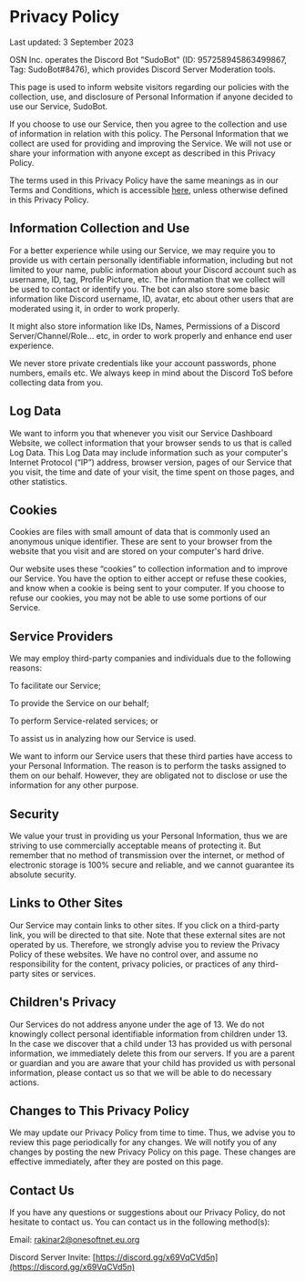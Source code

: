 # Privacy Policy

Last updated: 3 September 2023

OSN Inc. operates the Discord Bot "SudoBot" (ID: 957258945863499867, Tag: SudoBot#8476), which provides Discord Server Moderation tools.

This page is used to inform website visitors regarding our policies with the collection, use, and disclosure of Personal Information if anyone decided to use our Service, SudoBot.

If you choose to use our Service, then you agree to the collection and use of information in relation with this policy. The Personal Information that we collect are used for providing and improving the Service. We will not use or share your information with anyone except as described in this Privacy Policy.

The terms used in this Privacy Policy have the same meanings as in our Terms and Conditions, which is accessible [here](terms.md), unless otherwise defined in this Privacy Policy.

## Information Collection and Use

For a better experience while using our Service, we may require you to provide us with certain personally identifiable information, including but not limited to your name, public information about your Discord account such as username, ID, tag, Profile Picture, etc. The information that we collect will be used to contact or identify you. The bot can also store some basic information like Discord username, ID, avatar, etc about other users that are moderated using it, in order to work properly.

It might also store information like IDs, Names, Permissions of a Discord Server/Channel/Role... etc, in order to work properly and enhance end user experience.

We never store private credentials like your account passwords, phone numbers, emails etc. We always keep in mind about the Discord ToS before collecting data from you.

## Log Data

We want to inform you that whenever you visit our Service Dashboard Website, we collect information that your browser sends to us that is called Log Data. This Log Data may include information such as your computer's Internet Protocol (“IP”) address, browser version, pages of our Service that you visit, the time and date of your visit, the time spent on those pages, and other statistics.

## Cookies

Cookies are files with small amount of data that is commonly used an anonymous unique identifier. These are sent to your browser from the website that you visit and are stored on your computer's hard drive.

Our website uses these “cookies” to collection information and to improve our Service. You have the option to either accept or refuse these cookies, and know when a cookie is being sent to your computer. If you choose to refuse our cookies, you may not be able to use some portions of our Service.

## Service Providers

We may employ third-party companies and individuals due to the following reasons:

To facilitate our Service;

To provide the Service on our behalf;

To perform Service-related services; or

To assist us in analyzing how our Service is used.

We want to inform our Service users that these third parties have access to your Personal Information. The reason is to perform the tasks assigned to them on our behalf. However, they are obligated not to disclose or use the information for any other purpose.

## Security

We value your trust in providing us your Personal Information, thus we are striving to use commercially acceptable means of protecting it. But remember that no method of transmission over the internet, or method of electronic storage is 100% secure and reliable, and we cannot guarantee its absolute security.

## Links to Other Sites

Our Service may contain links to other sites. If you click on a third-party link, you will be directed to that site. Note that these external sites are not operated by us. Therefore, we strongly advise you to review the Privacy Policy of these websites. We have no control over, and assume no responsibility for the content, privacy policies, or practices of any third-party sites or services.

## Children's Privacy

Our Services do not address anyone under the age of 13. We do not knowingly collect personal identifiable information from children under 13. In the case we discover that a child under 13 has provided us with personal information, we immediately delete this from our servers. If you are a parent or guardian and you are aware that your child has provided us with personal information, please contact us so that we will be able to do necessary actions.

## Changes to This Privacy Policy

We may update our Privacy Policy from time to time. Thus, we advise you to review this page periodically for any changes. We will notify you of any changes by posting the new Privacy Policy on this page. These changes are effective immediately, after they are posted on this page.

## Contact Us

If you have any questions or suggestions about our Privacy Policy, do not hesitate to contact us. You can contact us in the following method(s): ‌

Email: [rakinar2@onesoftnet.eu.org](mailto:rakinar2@onesoftnet.eu.org)  

Discord Server Invite: [https://discord.gg/x69VqCVd5n](https://discord.gg/x69VqCVd5n)
